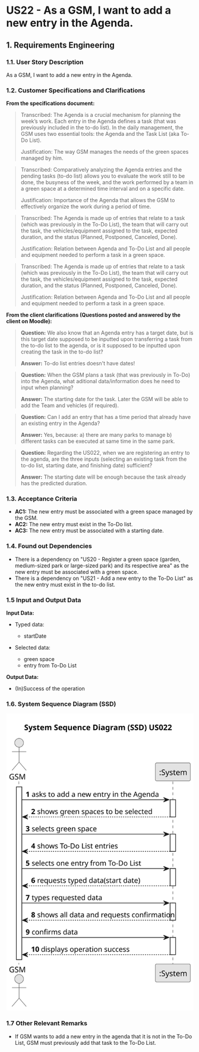 # US22 - As a GSM, I want to add a new entry in the Agenda.


## 1. Requirements Engineering

### 1.1. User Story Description

As a GSM, I want to add a new entry in the Agenda.

### 1.2. Customer Specifications and Clarifications 

**From the specifications document:**

>	Transcribed: The Agenda is a crucial mechanism for planning the week’s work. Each entry in the Agenda defines a task (that was previously included in the to-do list). 
In the daily management, the GSM uses two essential tools: the Agenda and the Task List (aka To-Do List).
> 
> Justification: The way GSM manages the needs of the green spaces managed by him.

>	Transcribed: Comparatively analyzing the Agenda entries and the pending tasks (to-do list) allows you to evaluate the work still to be done, the busyness of the week, and the work performed by a team in a green space at a determined time interval and on a specific date.
>
> Justification: Importance of the Agenda that allows the GSM to effectively organize the work during a period of time.

>	Transcribed: The Agenda is made up of entries that relate to a task (which was previously in the To-Do List), the team that will carry out the task, the vehicles/equipment assigned to the task, expected duration, and the status (Planned, Postponed, Canceled, Done).
>
> Justification: Relation between Agenda and To-Do List and all people and equipment needed to perform a task in a green space. 

>	Transcribed: The Agenda is made up of entries that relate to a task (which was previously in the To-Do List), the team that will carry out the task, the vehicles/equipment assigned to the task, expected duration, and the status (Planned, Postponed, Canceled, Done).
>
> Justification: Relation between Agenda and To-Do List and all people and equipment needed to perform a task in a green space.

**From the client clarifications (Questions posted and answered by the client on Moodle):**

> **Question:** We also know that an Agenda entry has a target date, but is this target date supposed to be inputted upon transferring a task from the to-do list to the agenda, or is it supposed to be inputted upon creating the task in the to-do list?
>
> **Answer:** To-do list entries doesn't have dates!

> **Question:** When the GSM plans a task (that was previously in To-Do) into the Agenda, what aditional data/information does he need to input when planning?
>
> **Answer:** The starting date for the task. Later the GSM will be able to add the Team and vehicles (if required).

> **Question:** Can I add an entry that has a time period that already have an existing entry in the Agenda?
>
> **Answer:** Yes, because:
a) there are many parks to manage
b) different tasks can be executed at same time in the same park.

> **Question:** Regarding the US022, when we are registering an entry to the agenda, are the three inputs (selecting an existing task from the to-do list, starting date, and finishing date) sufficient?
>
> **Answer:** The starting date will be enough because the task already has the predicted duration.

### 1.3. Acceptance Criteria

* **AC1:** The new entry must be associated with a green space managed by the GSM.
* **AC2:** The new entry must exist in the To-Do list.
* **AC3:** The new entry must be associated with a starting date.

### 1.4. Found out Dependencies

* There is a dependency on "US20 - Register a green space (garden, medium-sized park or large-sized park) and its respective area" as the new entry must be associated with a green space.
* There is a dependency on "US21 - Add a new entry to the To-Do List" as the new entry must exist in the to-do list.

### 1.5 Input and Output Data

**Input Data:**

* Typed data:
    * startDate
	
* Selected data:
    * green space
    *  entry from To-Do List

**Output Data:**

* (In)Success of the operation

### 1.6. System Sequence Diagram (SSD)


![System Sequence Diagram - Alternative One](svg/us22-system-sequence-diagram.svg)


### 1.7 Other Relevant Remarks

* If GSM wants to add a new entry in the agenda that it is not in the To-Do List, GSM must previously add that task to the To-Do List.
